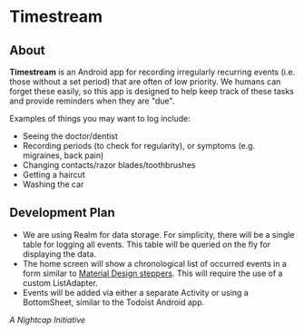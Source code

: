 # Timestream

## About

**Timestream** is an Android app for recording irregularly recurring events (i.e. those without a
set period) that are often of low priority. We humans can forget these easily, so this app is
designed to help keep track of these tasks and provide reminders when they are "due".

Examples of things you may want to log include:
- Seeing the doctor/dentist
- Recording periods (to check for regularity), or symptoms (e.g. migraines, back pain)
- Changing contacts/razor blades/toothbrushes
- Getting a haircut
- Washing the car

## Development Plan

- We are using Realm for data storage. For simplicity, there will be a single table for logging all
events. This table will be queried on the fly for displaying the data.
- The home screen will show a chronological list of occurred events in a form similar to [Material
Design steppers](https://material.io/guidelines/components/steppers.html). This will require
the use of a custom ListAdapter.
- Events will be added via either a separate Activity or using a BottomSheet, similar to the Todoist
Android app.

_A Nightcap Initiative_